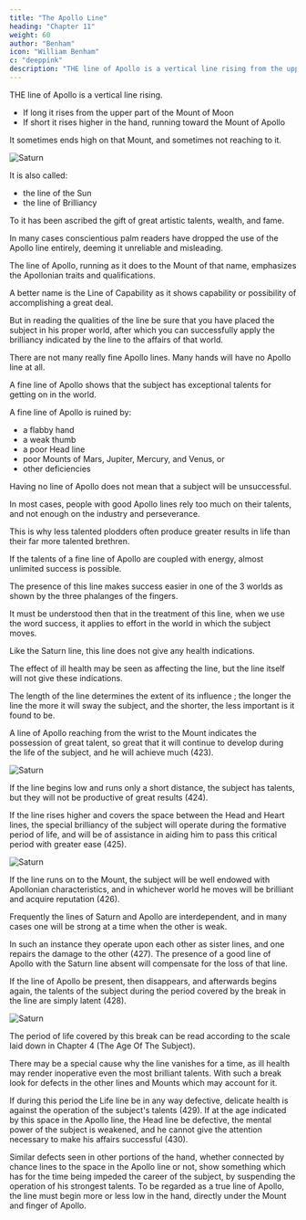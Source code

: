 ```yaml
---
title: "The Apollo Line"
heading: "Chapter 11"
weight: 60
author: "Benham"
icon: "William Benham"
c: "deeppink"
description: "THE line of Apollo is a vertical line rising from the upper part of the Mount of Moon or higher in the hand, running towards the Mount of Apollo"
---
```



THE line of Apollo is a vertical line rising. 
- If long it rises from the upper part of the Mount of Moon
- If short it rises higher in the hand, running toward the Mount of Apollo

It sometimes ends high on that Mount, and sometimes not reaching to it.

![Saturn](/graphics/palm/422.png)


It is also called:
- the line of the Sun
- the line of Brilliancy

To it has been ascribed the gift of great artistic talents, wealth, and fame. 

<!-- It is one of the most thoroughly misunderstood of all the lines, and the mistaken reading of it has caused practitioners many mortifications.  -->

<!-- Whenever a good line of Apollo was seen, it has been customary to "gush" about the wonderful talent the subject possessed for art, music, the stage, and various other artistic callings, of which perhaps no idea had previously entered his mind. 

Often a subject especially well fitted to be a good housewife has been made to feel indignant towards her parents by some well meaning palmist because alleged latent talents were not discovered and developed. Many such have been told that the world was the loser because they have never entered their proper sphere.

Sometimes, these great talents have been ascribed to people who were color blind or musically deaf, and both palmist and client have wondered at the failure of a good line of Apollo to give the proper indication. 

This has not been entirely the fault of practitioners, for such interpretations have been sanctioned by the best authors.  -->

In many cases conscientious palm readers have dropped the use of the Apollo line entirely, deeming it unreliable and misleading. 

<!-- This is certainly true of it according to its present understanding, and it had much better be dropped than used as extravagantly as it has been in the past.  -->

The line of Apollo, running as it does to the Mount of that name, emphasizes the Apollonian traits and qualifications.

<!-- It indicates brilliancy, and a knack for art and artistic callings". -->

<!-- Such is the reasoning from which the present interpretation of the line was derived, and it would be good reasoning if one factor had not been forgotten. -->

<!-- The Apollonian has many sides to his character; there are good, bad, and indifferent subjects of this type. He also moves in one of the three worlds, the mental, practical, or material, in any of which he may be brilliant and successful, and in any of which he may secure fame or wealth. 

But if an Apollonian who is built to shine in the material world has a good line of Apollo, and you tell him he is a great artist, you have placed him out of his sphere, and made an error which counts against the accuracy of the science of Palmistry. 

If this same subject had been told that he was brilliant in the world of material matters, perhaps a successful gamester, an owner of racehorses, a leading butcher, or foremost in other callings in which some Apollonians engage with success, the estimate would have been correct. 

It is the reading of a line of Apollo as always indicating wealth and fame derived from artistic pursuits that has impaired its usefulness and successful application. 

It is the attempt to make the line of Brilliancy always indicate brilliancy in art, which is only one of the directions it may take, and the disregard for the fact that a subject may be brilliant in many directions, that has made the reading of the line of Apollo so inaccurate.  -->

<!-- The line of Apollo, like all other lines, can only be successfully used when it is made to fit the subject. 

It is only accurate when the subject has first been understood and the line has been applied to him, and it never has been and never will be accurate when the attempt is made to force every subject to fit the line. --> 

A better name is the Line of Capability as it shows capability or possibility of accomplishing a great deal.

<!-- , the field in which the capability will best operate to be shown by Chirognomy, indicating the forces behind, which will direct the ability into some calling which produces results.

A good line of Apollo is undoubtedly an indication of the possession of the characteristics of the Apollonian, who makes friends, money, and reputation more easily than any other type.  -->

But in reading the qualities of the line be sure that you have placed the subject in his proper world, after which you can successfully apply the brilliancy indicated by the line to the affairs of that world.

There are not many really fine Apollo lines. Many hands will have no Apollo line at all. 

A fine line of Apollo shows that the subject has exceptional talents for getting on in the world.

A fine line of Apollo is ruined by:
- a flabby hand
- a weak thumb
- a poor Head line
- poor Mounts of Mars, Jupiter, Mercury, and Venus, or
- other deficiencies

<!-- In making a final estimate of the worth of any lines, these factors must all be taken into account.  -->

Having no line of Apollo does not mean that a subject will be unsuccessful.

 <!-- for, as in the case of an absent line of Saturn, the qualities that make "self-made men" may exert themselves, and produce even greater results than come from the brilliant talents which a fine line of Apollo indicates.  -->

In most cases, people with good Apollo lines rely too much on their talents, and not enough on the industry and perseverance.

This is why less talented plodders often produce greater results in life than their far more talented brethren. 

If the talents of a fine line of Apollo are coupled with energy, almost unlimited success is possible. 

<!-- It is absolutely incorrect to say that the absence of a line of Apollo indicates ill success in life, but it is true that  -->

The presence of this line makes success easier in one of the 3 worlds as shown by the three phalanges of the fingers. 

It must be understood then that in the treatment of this line, when we use the word success, it applies to effort in the world in which the subject moves. 

<!-- Remember that the proper world to which the line must be applied is determined by examination of the three worlds of the hand as a whole -->

Like the Saturn line, this line does not give any health indications. 

The effect of ill health may be seen as affecting the line, but the line itself will not give these indications. 

The length of the line determines the extent of its influence ; the longer the line the more it will sway the subject, and the shorter, the less important is it found to be.


A line of Apollo reaching from the wrist to the Mount indicates the possession of great talent, so great that it will continue to develop during the life of the subject, and he will achieve much (423).

![Saturn](/graphics/palm/423.png)

If the line begins low and runs only a short distance, the subject has talents, but they will not be productive of great results (424). 

If the line rises higher and covers the space between the Head and Heart lines, the special brilliancy of the subject will operate during the formative period of life, and will be of assistance in aiding him to pass this critical period with greater ease (425).

![Saturn](/graphics/palm/425.png)

If the line runs on to the Mount, the subject will be well endowed with Apollonian characteristics, and in whichever world he moves will be brilliant and acquire reputation (426). 

Frequently the lines of Saturn and Apollo are interdependent, and in many cases one will be strong at a time when the other is weak. 

In such an instance they operate upon each other as sister lines, and one repairs the damage to the other (427). The presence of a good line of Apollo with the Saturn line absent will compensate for the loss of that line.

If the line of Apollo be present, then disappears, and afterwards begins again, the talents of the subject during the period covered by the break in the line are simply latent (428). 

![Saturn](/graphics/palm/428.png)


The period of life covered by this break can be read according to the scale laid down in Chapter 4 (The Age Of The Subject). 

There may be a special cause why the line vanishes for a time, as ill health may render inoperative even the most brilliant talents. With such a break look for defects in the other lines and Mounts which may account for it. 

If during this period the Life line be in any way defective, delicate health is against the operation of the subject's talents (429). If at the age indicated by this space in the Apollo line, the Head line be defective, the mental power of the subject is weakened, and he cannot give the attention necessary to make his affairs successful (430). 

Similar defects seen in other portions of the hand, whether connected by chance lines to the space in the Apollo line or not, show something which has for the time being impeded the career of the subject, by suspending the operation of his strongest talents. To be regarded as a true line of Apollo, the line must begin more or less low in the hand, directly under the Mount and finger of Apollo. 
